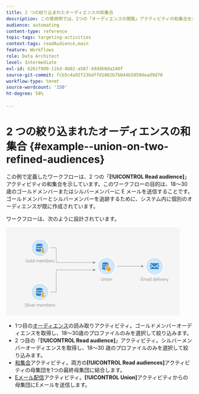 ```yaml
---
title: 2 つの絞り込まれたオーディエンスの和集合
description: この使用例では、2つの「オーディエンスの閲覧」アクティビティの和集合を示しています。
audience: automating
content-type: reference
topic-tags: targeting-activities
context-tags: readAudience,main
feature: Workflows
role: Data Architect
level: Intermediate
exl-id: 6261f800-11bd-4b02-a587-49ddb0da240f
source-git-commit: fcb5c4a92f23bdffd1082b7b044b5859dead9d70
workflow-type: tm+mt
source-wordcount: '150'
ht-degree: 58%

---
```


# 2 つの絞り込まれたオーディエンスの和集合 {#example--union-on-two-refined-audiences}

この例で定義したワークフローは、2 つの「**[!UICONTROL Read audience]**」アクティビティの和集合を示しています。このワークフローの目的は、18～30 歳のゴールドメンバーまたはシルバーメンバーに E メールを送信することです。ゴールドメンバーとシルバーメンバーを追跡するために、システム内に個別のオーディエンスが既に作成されています。

ワークフローは、次のように設計されています。

![](assets/readaudience_activity_example1.png)

* 1つ目の[オーディエンス](../../automating/using/read-audience.md)の読み取りアクティビティ。ゴールドメンバーオーディエンスを取得し、18～30歳のプロファイルのみを選択して絞り込みます。
* 2 つ目の「**[!UICONTROL Read audience]**」アクティビティ。シルバーメンバーオーディエンスを取得し、18～30 歳のプロファイルのみを選択して絞り込みます。
* [和集合](../../automating/using/union.md)アクティビティ。両方の&#x200B;**[!UICONTROL Read audiences]**&#x200B;アクティビティの母集団を1つの最終母集団に結合します。
* [Eメール配信](../../automating/using/email-delivery.md)アクティビティ。**[!UICONTROL Union]**&#x200B;アクティビティからの母集団にEメールを送信します。
